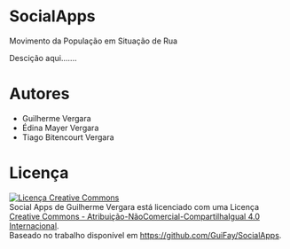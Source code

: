 # SocialApps
Movimento da População em Situação de Rua

Descição aqui.......


# Autores

* Guilherme Vergara 
* Édina Mayer Vergara
* Tiago Bitencourt Vergara


# Licença

<a rel="license" href="http://creativecommons.org/licenses/by-nc-sa/4.0/"><img alt="Licença Creative Commons" style="border-width:0" src="https://i.creativecommons.org/l/by-nc-sa/4.0/88x31.png" /></a><br /><span xmlns:dct="http://purl.org/dc/terms/" href="http://purl.org/dc/dcmitype/Dataset" property="dct:title" rel="dct:type">Social Apps</span> de <span xmlns:cc="http://creativecommons.org/ns#" property="cc:attributionName">Guilherme Vergara</span> está licenciado com uma Licença <a rel="license" href="http://creativecommons.org/licenses/by-nc-sa/4.0/">Creative Commons - Atribuição-NãoComercial-CompartilhaIgual 4.0 Internacional</a>.<br />Baseado no trabalho disponível em <a xmlns:dct="http://purl.org/dc/terms/" href="https://github.com/GuiFay/SocialApps" rel="dct:source">https://github.com/GuiFay/SocialApps</a>.
